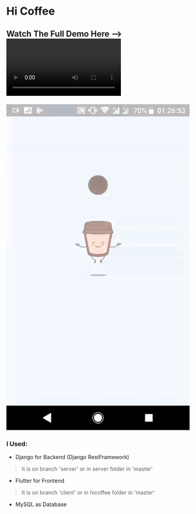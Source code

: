 # Hi Coffee

## Watch The Full Demo Here --> ![\[Link\]](https://github.com/AliRn76/HiCoffee-App/raw/master/full-demo.mp4)
![demo](HiCoffeeDemo.gif)

### I Used:
- Django for Backend (Django RestFramework)
> It is on branch 'server' or in server folder in 'master'
- Flutter for Frontend
> It is on branch 'client' or in hicoffee folder in 'master'
- MySQL as Database
